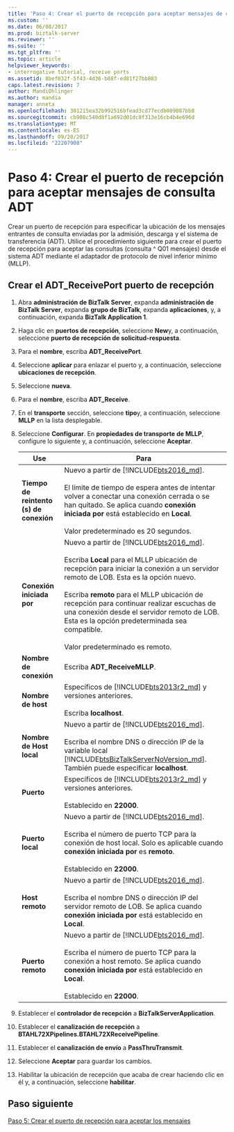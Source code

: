 ```yaml
---
title: 'Paso 4: Crear el puerto de recepción para aceptar mensajes de consulta ADT | Documentos de Microsoft'
ms.custom: ''
ms.date: 06/08/2017
ms.prod: biztalk-server
ms.reviewer: ''
ms.suite: ''
ms.tgt_pltfrm: ''
ms.topic: article
helpviewer_keywords:
- interrogative tutorial, receive ports
ms.assetid: 8bef032f-5f43-4d36-b88f-ed81f27bb803
caps.latest.revision: 7
author: MandiOhlinger
ms.author: mandia
manager: anneta
ms.openlocfilehash: 301215ea32b992516bfead3cd77ecdb009087bb8
ms.sourcegitcommit: cb908c540d8f1a692d01dc8f313e16cb4b4e696d
ms.translationtype: MT
ms.contentlocale: es-ES
ms.lasthandoff: 09/20/2017
ms.locfileid: "22207908"
---
```

# <a name="step-4-create-the-receive-port-for-accepting-adt-query-messages"></a>Paso 4: Crear el puerto de recepción para aceptar mensajes de consulta ADT
Crear un puerto de recepción para especificar la ubicación de los mensajes entrantes de consulta enviadas por la admisión, descarga y el sistema de transferencia (ADT). Utilice el procedimiento siguiente para crear el puerto de recepción para aceptar las consultas (consulta ^ Q01 mensajes) desde el sistema ADT mediante el adaptador de protocolo de nivel inferior mínimo (MLLP).  
  
## <a name="create-the-adtreceiveport-receive-port"></a>Crear el ADT_ReceivePort puerto de recepción  
  
1.  Abra **administración de BizTalk Server**, expanda **administración de BizTalk Server**, expanda **grupo de BizTalk**, expanda **aplicaciones**, y, a continuación, expanda **BizTalk Application 1**.  
  
2.  Haga clic en **puertos de recepción**, seleccione **New**y, a continuación, seleccione **puerto de recepción de solicitud-respuesta**.  
  
3.  Para el **nombre**, escriba **ADT_ReceivePort**.  
  
4.  Seleccione **aplicar** para enlazar el puerto y, a continuación, seleccione **ubicaciones de recepción**.  
  
5.  Seleccione **nueva**. 
  
6.  Para el **nombre**, escriba **ADT_Receive**.  

7. En el **transporte** sección, seleccione **tipo**y, a continuación, seleccione **MLLP** en la lista desplegable.  
  
8. Seleccione **Configurar**. En **propiedades de transporte de MLLP**, configure lo siguiente y, a continuación, seleccione **Aceptar**.  
  
    |Use|Para|  
    |---|---|  
    |**Tiempo de reintento (s) de conexión**|Nuevo a partir de [!INCLUDE[bts2016_md](../../includes/bts2016-md.md)]. <br/><br/>El límite de tiempo de espera antes de intentar volver a conectar una conexión cerrada o se han quitado. Se aplica cuando **conexión iniciada por** está establecido en **Local**.<br/><br/>Valor predeterminado es 20 segundos.|
    |**Conexión iniciada por**| Nuevo a partir de [!INCLUDE[bts2016_md](../../includes/bts2016-md.md)]. <br/><br/>Escriba **Local** para el MLLP ubicación de recepción para iniciar la conexión a un servidor remoto de LOB. Esta es la opción nuevo.<br/><br/>Escriba **remoto** para el MLLP ubicación de recepción para continuar realizar escuchas de una conexión desde el servidor remoto de LOB. Esta es la opción predeterminada sea compatible.<br/><br/>Valor predeterminado es remoto.| 
    |**Nombre de conexión**|Escriba **ADT_ReceiveMLLP**.|  
    |**Nombre de host**|Específicos de [!INCLUDE[bts2013r2_md](../../includes/bts2013r2-md.md)] y versiones anteriores. <br/><br/>Escriba **localhost**.|  
    |**Nombre de Host local**|Nuevo a partir de [!INCLUDE[bts2016_md](../../includes/bts2016-md.md)]. <br/><br/>Escriba el nombre DNS o dirección IP de la variable local [!INCLUDE[btsBizTalkServerNoVersion_md](../../includes/btsbiztalkservernoversion-md.md)]. También puede especificar **localhost**.|  
    |**Puerto**|Específicos de [!INCLUDE[bts2013r2_md](../../includes/bts2013r2-md.md)] y versiones anteriores. <br/><br/>Establecido en **22000**.|  
    |**Puerto local**|Nuevo a partir de [!INCLUDE[bts2016_md](../../includes/bts2016-md.md)]. <br/><br/>Escriba el número de puerto TCP para la conexión de host local. Solo es aplicable cuando **conexión iniciada por** es **remoto**. <br/><br/>Establecido en **22000**.|
    |**Host remoto**|Nuevo a partir de [!INCLUDE[bts2016_md](../../includes/bts2016-md.md)]. <br/><br/>Escriba el nombre DNS o dirección IP del servidor remoto de LOB. Se aplica cuando **conexión iniciada por** está establecido en **Local**.|  
    |**Puerto remoto**|Nuevo a partir de [!INCLUDE[bts2016_md](../../includes/bts2016-md.md)]. <br/><br/>Escriba el número de puerto TCP para la conexión a host remoto. Se aplica cuando **conexión iniciada por** está establecido en **Local**.<br/><br/>Establecido en **22000**.|  

9. Establecer el **controlador de recepción** a **BizTalkServerApplication**.  
  
10. Establecer el **canalización de recepción** a **BTAHL72XPipelines.BTAHL72XReceivePipeline**.  

11. Establecer el **canalización de envío** a **PassThruTransmit**.
  
11. Seleccione **Aceptar** para guardar los cambios.  
  
12. Habilitar la ubicación de recepción que acaba de crear haciendo clic en él y, a continuación, seleccione **habilitar**.  

## <a name="next-step"></a>Paso siguiente  
[Paso 5: Crear el puerto de recepción para aceptar los mensajes](../../adapters-and-accelerators/accelerator-hl7/step-5-create-the-receive-port-for-accepting-his-messages.md)